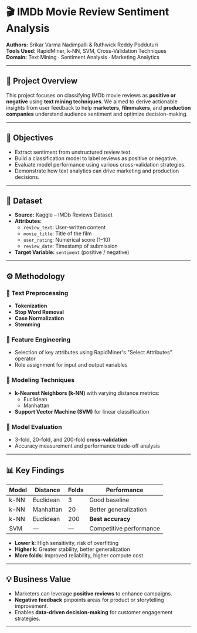 # 🎬 IMDb Movie Review Sentiment Analysis

**Authors:** Srikar Varma Nadimpalli & Ruthwick Reddy Podduturi  
**Tools Used:** RapidMiner, k-NN, SVM, Cross-Validation Techniques  
**Domain:** Text Mining · Sentiment Analysis · Marketing Analytics  

---

## 📌 Project Overview

This project focuses on classifying IMDb movie reviews as **positive or negative** using **text mining techniques**. We aimed to derive actionable insights from user feedback to help **marketers**, **filmmakers**, and **production companies** understand audience sentiment and optimize decision-making.

---

## 🎯 Objectives

- Extract sentiment from unstructured review text.
- Build a classification model to label reviews as positive or negative.
- Evaluate model performance using various cross-validation strategies.
- Demonstrate how text analytics can drive marketing and production decisions.

---

## 🧾 Dataset

- **Source:** Kaggle – IMDb Reviews Dataset
- **Attributes:**
  - `review_text`: User-written content
  - `movie_title`: Title of the film
  - `user_rating`: Numerical score (1–10)
  - `review_date`: Timestamp of submission
- **Target Variable:** `sentiment` (positive / negative)

---

## ⚙️ Methodology

### 🔹 Text Preprocessing
- **Tokenization**
- **Stop Word Removal**
- **Case Normalization**
- **Stemming**

### 🔹 Feature Engineering
- Selection of key attributes using RapidMiner's "Select Attributes" operator
- Role assignment for input and output variables

### 🔹 Modeling Techniques
- **k-Nearest Neighbors (k-NN)** with varying distance metrics:
  - Euclidean
  - Manhattan
- **Support Vector Machine (SVM)** for linear classification

### 🔹 Model Evaluation
- 3-fold, 20-fold, and 200-fold **cross-validation**
- Accuracy measurement and performance trade-off analysis

---

## 📊 Key Findings

| Model | Distance | Folds | Performance |
|-------|----------|-------|-------------|
| k-NN  | Euclidean | 3     | Good baseline |
| k-NN  | Manhattan | 20    | Better generalization |
| k-NN  | Euclidean | 200   | **Best accuracy** |
| SVM   | —        | —     | Competitive performance |

- **Lower k**: High sensitivity, risk of overfitting
- **Higher k**: Greater stability, better generalization
- **More folds**: Improved reliability, higher compute cost

---

## 💡 Business Value

- Marketers can leverage **positive reviews** to enhance campaigns.
- **Negative feedback** pinpoints areas for product or storytelling improvement.
- Enables **data-driven decision-making** for customer engagement strategies.

---
